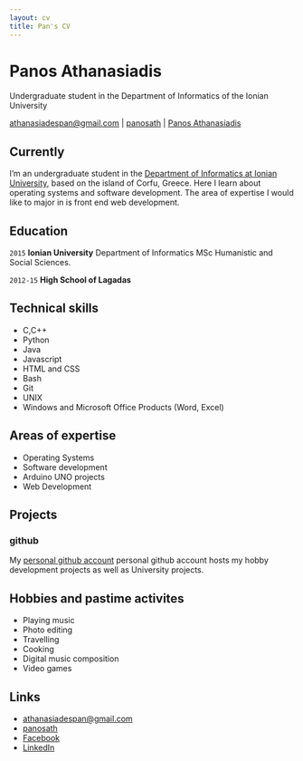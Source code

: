 ```yaml
---
layout: cv
title: Pan's CV
---
```

# Panos Athanasiadis
Undergraduate student in the Department of Informatics of the Ionian University

<div id="webaddress">
<a href="mailto:athanasiadespan@gmail.com">athanasiadespan@gmail.com</a>
|
<i class="fa fa-github"></i> <a href="http://github.com/panosath">panosath</a>
|
<i class="fa fa-facebook"></i> <a href="https://www.facebook.com/panos.d.ath/">Panos Athanasiadis</a>
</div>


## Currently

I’m an undergraduate student in the <a href="https://di.ionio.gr/en/">Department of Informatics at Ionian University</a>, based on the island of Corfu, Greece. Here I learn about operating systems and software development. The area of expertise I would like to major in is front end web development.


## Education

`2015`
__Ionian University__ Department of Informatics MSc Humanistic and Social Sciences.

`2012-15`
__High School of Lagadas__


## Technical skills

* C,C++
* Python
* Java
* Javascript
* HTML and CSS
* Bash
* Git
* UNIX
* Windows and Microsoft Office Products (Word, Excel)

## Areas of expertise

* Operating Systems
* Software development
* Arduino UNO projects
* Web Development

## Projects

### github

My [personal github account](https://github.com/panosath) personal github account</a> hosts my hobby development projects as well as University projects.


## Hobbies and pastime activites

* Playing music
* Photo editing
* Travelling
* Cooking
* Digital music composition
* Video games


## Links

<!-- fa are fontawesome, ai are academicons -->
* <i class="fa fa-envelope"></i> <a href="mailto:athanasiadespan@gmail.com">athanasiadespan@gmail.com</a><br />
* <i class="fa fa-github"></i> <a href="http://github.com/panosath">panosath</a><br />
* <i class="fa fa-facebook"></i> <a href="https://www.facebook.com/panos.d.ath/">Facebook</a><br />
* <i class="fa fa-linkedin"></i> <a href="https://www.linkedin.com/in/athanasiadespan/">LinkedIn</a>


<!-- ### Footer

Last updated: May 2013 -->
